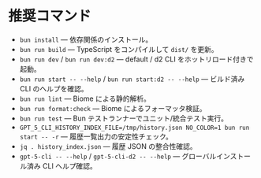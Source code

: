 # 推奨コマンド
- `bun install` — 依存関係のインストール。
- `bun run build` — TypeScript をコンパイルして `dist/` を更新。
- `bun run dev` / `bun run dev:d2` — default / d2 CLI をホットリロード付きで起動。
- `bun run start -- --help` / `bun run start:d2 -- --help` — ビルド済み CLI のヘルプを確認。
- `bun run lint` — Biome による静的解析。
- `bun run format:check` — Biome によるフォーマッタ検証。
- `bun run test` — Bun テストランナーでユニット/統合テスト実行。
- `GPT_5_CLI_HISTORY_INDEX_FILE=/tmp/history.json NO_COLOR=1 bun run start -- -r` — 履歴一覧出力の安定性チェック。
- `jq . history_index.json` — 履歴 JSON の整合性確認。
- `gpt-5-cli -- --help` / `gpt-5-cli-d2 -- --help` — グローバルインストール済み CLI ヘルプ確認。